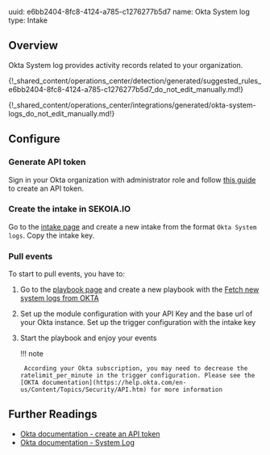 uuid: e6bb2404-8fc8-4124-a785-c1276277b5d7
name: Okta System log
type: Intake


## Overview

Okta System log provides activity records related to your organization.


{!_shared_content/operations_center/detection/generated/suggested_rules_e6bb2404-8fc8-4124-a785-c1276277b5d7_do_not_edit_manually.md!}

{!_shared_content/operations_center/integrations/generated/okta-system-logs_do_not_edit_manually.md!}

## Configure

### Generate API token

Sign in your Okta organization with administrator role and follow [this guide](https://developer.okta.com/docs/guides/create-an-api-token/main/#create-the-token) to create an API token.

### Create the intake in SEKOIA.IO

Go to the [intake page](https://app.sekoia.io/operations/intakes) and create a new intake from the format `Okta System logs`. Copy the intake key.

### Pull events

To start to pull events, you have to: 

1. Go to the [playbook page](https://app.sekoia.io/operations/playbooks) and create a new playbook with the [Fetch new system logs from OKTA](../../../automate/library/okta.md)
2. Set up the module configuration with your API Key and the base url of your Okta instance. Set up the trigger configuration with the intake key
3. Start the playbook and enjoy your events

    !!! note

        According your Okta subscription, you may need to decrease the ratelimit_per_minute in the trigger configuration. Please see the [OKTA documentation](https://help.okta.com/en-us/Content/Topics/Security/API.htm) for more information

## Further Readings

- [Okta documentation - create an API token](https://developer.okta.com/docs/guides/create-an-api-token/main/)
- [Okta documentation - System Log](https://developer.okta.com/docs/reference/api/system-log/)
